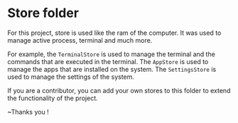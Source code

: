 # Store folder

For this project, store is used like the ram of the computer. It was used to manage active process, terminal and much more. 

For example, the `TerminalStore` is used to manage the terminal and the commands that are executed in the terminal. The `AppStore` is used to manage the apps that are installed on the system. The `SettingsStore` is used to manage the settings of the system.

If you are a contributor, you can add your own stores to this folder to extend the functionality of the project.

~Thanks you !